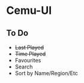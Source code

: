 # Cemu-UI

## To Do
- ~~Last Played~~
- ~~Time Played~~
- Favourites
- Search
- Sort by Name/Region/Etc